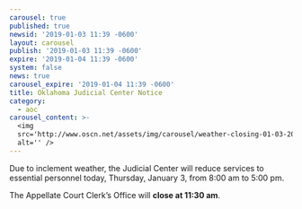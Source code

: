 ```yaml
---
carousel: true
published: true
newsid: '2019-01-03 11:39 -0600'
layout: carousel
publish: '2019-01-03 11:39 -0600'
expire: '2019-01-04 11:39 -0600'
system: false
news: true
carousel_expire: '2019-01-04 11:39 -0600'
title: Oklahoma Judicial Center Notice
category:
  - aoc
carousel_content: >-
  <img
  src='http://www.oscn.net/assets/img/carousel/weather-closing-01-03-2019.jpg'
  alt='' />
---
```

Due to inclement weather, the Judicial Center will reduce services to essential personnel today, Thursday, January 3, from 8:00 am to 5:00 pm.

The Appellate Court Clerk’s Office will **close at 11:30 am**.

